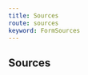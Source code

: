 ```yaml
---
title: Sources
route: sources
keyword: FormSources
---
```


## Sources

```typescript group="comp" file="../../form.component.ts" name="form.component.ts"
```
